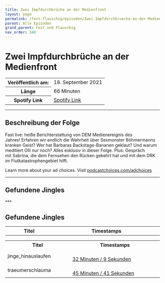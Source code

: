 ```yaml
---
title: Zwei Impfdurchbrüche an der Medienfront
layout: page
permalink: /fest-flauschig/episoden/Zwei-Impfdurchbrueche-an-der-Medienfront
parent: Alle Episoden
grand_parent: Fest und Flauschig
nav_order: 346
---
```


# Zwei Impfdurchbrüche an der Medienfront
<table class="resp-table dcf-table dcf-table-responsive dcf-table-bordered dcf-table-striped dcf-w-100%">
                    <tbody>
                        <tr>
                            <th scope="row">Veröffentlich am:</th>
                            <td data-label="Veröffentlich am:">18. September 2021</td>
                        </tr>
                        <tr>
                            <th scope="row">Länge </th>
                            <td data-label="Länge ">66 Minuten</td>
                        </tr><tr>
                                <th scope="row">Spotify Link</th>
                                <td data-label="Spotify Link"><a href="https://open.spotify.com/episode/7wLbA4VTQnXSM3Oybxetlm">Spotify Link</a></td>
                            </tr></tbody>
                </table>

***

## Beschreibung der Folge

<div>
<p>Fast live: heiße Berichterstattung von DEM Medienereignis des Jahres! Erfahren wir endlich die Wahrheit über Sexmonster Böhmermanns kranken Geist? Wer hat Barbaras Backstage-Bananen geklaut? Und warum meditiert Olli nur noch? Alles exklusiv in dieser Folge. Plus: Gespräch mit Sabrina, die dem Fernsehen den Rücken gekehrt hat und mit dem DRK im Flutkatastrophengebiet hilft.</p><p> </p><p>Learn more about your ad choices. Visit <a href="https://podcastchoices.com/adchoices">podcastchoices.com/adchoices</a></p>  
</div>

***

## Gefundene Jingles

<table style="display: table;">
                                    <tr>
                                        <th class="tableColumnTitle">Titel</th>
                                        <th class="tableColumnTimestamps">Timestamps</th>
                                    </tr>
                                    ***

## Gefundene Jingles

<table style="display: table;">
                                    <tr>
                                        <th class="tableColumnTitle">Titel</th>
                                        <th class="tableColumnTimestamps">Timestamps</th>
                                    </tr>
                                    <tr>
                                <td markdown="span"  class="tableColumnTitle">jinge_hinauslaufen</td>
                                <td markdown="span" class="tableColumnTimestamps">
                                <br>
                                <a href="https://open.spotify.com/episode/7wLbA4VTQnXSM3Oybxetlm?t=1929">
                                32 Minuten / 9 Sekunden</a>
                                </td></tr><tr>
                                <td markdown="span"  class="tableColumnTitle">traeumerschlauma</td>
                                <td markdown="span" class="tableColumnTimestamps">
                                <br>
                                <a href="https://open.spotify.com/episode/7wLbA4VTQnXSM3Oybxetlm?t=2741">
                                45 Minuten / 41 Sekunden</a>
                                </td></tr></table>